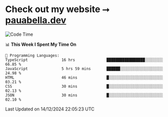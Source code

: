 # Check out my website ⭢ [pauabella.dev](https://pauabella.dev)

<!--START_SECTION:waka-->
![Code Time](http://img.shields.io/badge/Code%20Time-3%2C971%20hrs%2035%20mins-blue)

📊 **This Week I Spent My Time On** 

```text
💬 Programming Languages: 
TypeScript               16 hrs              █████████████████░░░░░░░░   66.85 % 
JavaScript               5 hrs 59 mins       ██████░░░░░░░░░░░░░░░░░░░   24.98 % 
HTML                     46 mins             █░░░░░░░░░░░░░░░░░░░░░░░░   03.21 % 
CSS                      30 mins             █░░░░░░░░░░░░░░░░░░░░░░░░   02.13 % 
JSON                     30 mins             █░░░░░░░░░░░░░░░░░░░░░░░░   02.10 % 
```


 Last Updated on 14/12/2024 22:05:23 UTC
<!--END_SECTION:waka-->
